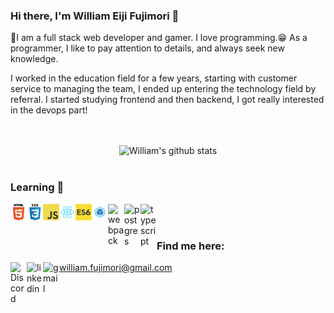 ### Hi there, I'm  William Eiji Fujimori 👋


🔖I am a full stack web developer and gamer. I love programming.😁
As a programmer, I like to pay attention to details, and always seek new knowledge.

I worked in the education field for a few years, starting with customer service to managing the team, I ended up entering the technology field by referral. I started studying frontend and then backend, I got really interested in the devops part!

<br />
<br />


<div align="center">
<img src="https://github-readme-stats.vercel.app/api?username=williameiji&theme=nightowl&count_private=true&show_icons=true&hide_border=true" alt="William's github stats" /> 
</div>

<br />

### Learning 📖

<img align="left" alt="HTML5" width="26px" src="https://raw.githubusercontent.com/github/explore/80688e429a7d4ef2fca1e82350fe8e3517d3494d/topics/html/html.png" />
<img align="left" alt="CSS3" width="26px" src="https://raw.githubusercontent.com/github/explore/80688e429a7d4ef2fca1e82350fe8e3517d3494d/topics/css/css.png" />
<img align="left" alt="JavaScript" width="26px" src="https://raw.githubusercontent.com/github/explore/80688e429a7d4ef2fca1e82350fe8e3517d3494d/topics/javascript/javascript.png" />
<img align="left" alt="js" width="26px" src="https://raw.githubusercontent.com/github/explore/80688e429a7d4ef2fca1e82350fe8e3517d3494d/topics/react/react.png" />
<img align="left" alt="React" width="26px" src="https://raw.githubusercontent.com/github/explore/80688e429a7d4ef2fca1e82350fe8e3517d3494d/topics/es6/es6.png" />
<img align="left" alt="es6" width="26px" src="https://raw.githubusercontent.com/github/explore/80688e429a7d4ef2fca1e82350fe8e3517d3494d/topics/webpack/webpack.png" />
<img align="left" alt="webpack" width="26px" src="https://user-images.githubusercontent.com/86417618/173895403-3207b532-630d-465f-a799-82018fa3f9d3.svg" />
<img align="left" alt="postgres" width="26px" src="https://user-images.githubusercontent.com/86417618/181770058-0c5249c7-64a6-4cf5-be20-cc04e2341b83.svg" />
<img align="left" alt="typescript" width="26px" src="https://user-images.githubusercontent.com/86417618/189734909-1a22ef8a-4bc2-454e-ba1e-a5e9d998db34.svg" />


<br />
<br />

### Find me here:

[<img align="left" alt="Discord" width="26px" src="https://user-images.githubusercontent.com/86417618/173072767-6fa68c7e-a6eb-4ac1-8a48-cd5069999bcd.svg" />][1]
[<img align="left" alt="linkedin" width="26px" src="https://user-images.githubusercontent.com/86417618/173072709-aeeaedce-9036-4786-a21e-1bc017910e63.svg" />][3]
<img align="left" alt="gmail" width="26px" src="https://user-images.githubusercontent.com/86417618/198731044-65434c26-fabf-49b5-80ca-f5ba61ab74d1.svg" /> william.fujimori@gmail.com


[1]: https://discordapp.com/users/Eiji#5872
[3]: https://www.linkedin.com/in/william-eiji-fujimori/
